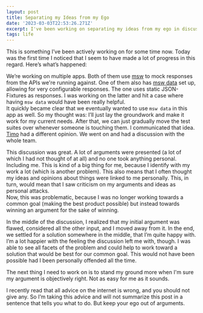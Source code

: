 ```yaml
---
layout: post
title: Separating my Ideas from my Ego
date: '2023-03-03T22:53:26.271Z'
excerpt: I've been working on separating my ideas from my ego in discussions for a long time now. It feels like it finally pays off.
tags: life
---
```


This is something I’ve been actively working on for some time now. Today was the first time I noticed that I seem to have made a lot of progress in this regard. Here’s what’s happened:

We’re working on multiple apps. Both of them use [msw](https://github.com/mswjs/msw) to mock responses from the APIs we're running against. One of them also has [msw data](https://github.com/mswjs/data) set up, allowing for very configurable responses. The one uses static JSON-Fixtures as responses. I was working on the latter and hit a case where having `msw data` would have been really helpful.  
It quickly became clear that we eventually wanted to use `msw data` in this app as well. So my thought was: I’ll just lay the groundwork and make it work for my current needs. After that, we can just gradually move the test suites over whenever someone is touching them. I communicated that idea. [Timo](https://timomeh.de/) had a different opinion. We went on and had a discussion with the whole team.

This discussion was great. A lot of arguments were presented (a lot of which I had not thought of at all) and no one took anything personal. Including me. This is kind of a big thing for me, because I identify with my work a lot (which is another problem). This also means that I often thought my ideas and opinions about things were linked to me personally. This, in turn, would mean that I saw criticism on my arguments and ideas as personal attacks.  
Now, this was problematic, because I was no longer working towards a common goal (making the best product possible) but instead towards winning an argument for the sake of winning.

In the middle of the discussion, I realized that my initial argument was flawed, considered all the other input, and I moved away from it. In the end, we settled for a solution somewhere in the middle, that I’m quite happy with.  
I’m a lot happier with the feeling the discussion left me with, though. I was able to see all facets of the problem and could help to work toward a solution that would be best for our common goal. This would not have been possible had I been personally offended all the time.

The next thing I need to work on is to stand my ground more when I'm sure my argument is objectively right. Not as easy for me as it sounds.

I recently read that all advice on the internet is wrong, and you should not give any. So I’m taking this advice and will not summarize this post in a sentence that tells you what to do. But keep your ego out of arguments.
